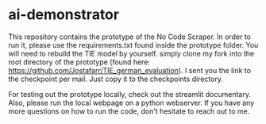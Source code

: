 # ai-demonstrator

This repository contains the prototype of the No Code Scraper. In order to run it, please use the requirements.txt found inside the prototype folder. You will need to rebuild the TIE model by yourself. simply clone my fork into the root directory of the prototype (found here: https://github.com/Jostafarr/TIE_german_evaluation). I sent you the link to the checkpoint per mail. Just copy it to the checkpoints directory. 

For testing out the prototype locally, check out the streamlit documentary. Also, please run the local webpage on a python webserver. If you have any more questions on how to run the code, don't hesitate to reach out to me.